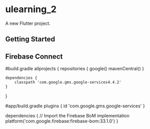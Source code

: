 # ulearning_2

A new Flutter project.

## Getting Started

## Firebase Connect

#build.gradle
allprojects {
    repositories {
    google()
    mavenCentral()
    }

    dependencies {
        classpath 'com.google.gms.google-services4.4.2'
    }
}

#app/build.gradle
plugins {
    id 'com.google.gms.google-services'
}

dependencies {
    // Import the Firebase BoM
    implementation platform('com.google.firebase:firebase-bom:33.1.0')
}
